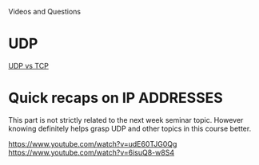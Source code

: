 Videos and Questions

# UDP

[UDP vs TCP](https://www.youtube.com/watch?v=Vdc8TCESIg8)


# Quick recaps on IP ADDRESSES 

This part is not strictly related to the next week seminar topic. However knowing definitely helps grasp UDP and other topics in this course better. 

https://www.youtube.com/watch?v=udE60TJG0Qg
https://www.youtube.com/watch?v=6isuQ8-w8S4
